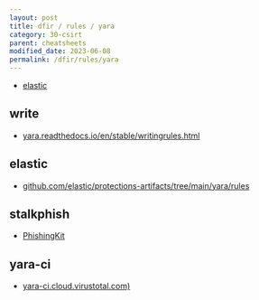 ```yaml
---
layout: post
title: dfir / rules / yara
category: 30-csirt
parent: cheatsheets
modified_date: 2023-06-08
permalink: /dfir/rules/yara
---
```



<!-- vscode-markdown-toc -->
* [elastic](#elastic)


<!-- vscode-markdown-toc-config
	numbering=false
	autoSave=true
	/vscode-markdown-toc-config -->
<!-- /vscode-markdown-toc -->

## write

* [yara.readthedocs.io/en/stable/writingrules.html](https://yara.readthedocs.io/en/stable/writingrules.html)

## <a name='elastic'></a>elastic

* [github.com/elastic/protections-artifacts/tree/main/yara/rules](https://github.com/elastic/protections-artifacts/tree/main/yara/rules)

## stalkphish

* [PhishingKit](https://github.com/t4d/PhishingKit-Yara-Rules)

## yara-ci

* [yara-ci.cloud.virustotal.com)](https://yara-ci.cloud.virustotal.com/)